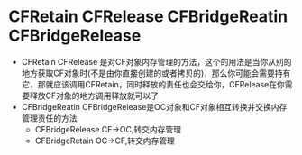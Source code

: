 # CFRetain CFRelease CFBridgeReatin CFBridgeRelease


- CFRetain CFRelease 是对CF对象内存管理的方法，这个的用法是当你从别的地方获取CF对象时(不是由你直接创建的或者拷贝的)，那么你可能会需要持有它，那就应该调用CFRetain，同时释放的责任也会交给你，CFRelease在你需要释放CF对象的地方调用释放就可以了
- CFBridgeReatin CFBridgeRelease是OC对象和CF对象相互转换并交换内存管理责任的方法
	- CFBridgeRelease CF->OC,转交内存管理
	- CFBridgeRetain  OC->CF,转交内存管理 